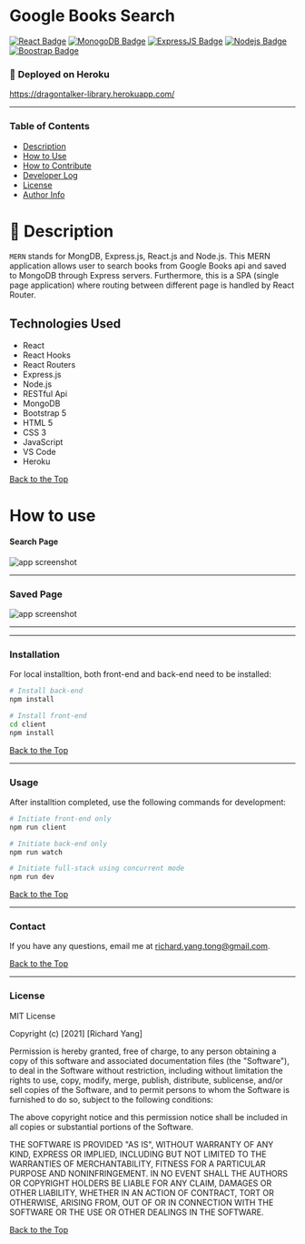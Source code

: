 # **Google Books Search**

[![React Badge](https://img.shields.io/badge/-React-61DBFB?style=for-the-badge&labelColor=black&logo=react&logoColor=61DBFB)](#) [![MonogoDB Badge](https://img.shields.io/badge/-MongoDB-4DB33D?style=for-the-badge&labelColor=black&logo=mongodb&logoColor=3FA037)](#) [![ExpressJS Badge](https://img.shields.io/badge/-Express.JS-F0DB4F?style=for-the-badge&labelColor=black&logo=express&logoColor=F0DB4F)](#) [![Nodejs Badge](https://img.shields.io/badge/-Node.js-3C873A?style=for-the-badge&labelColor=black&logo=node.js&logoColor=3C873A)](#) [![Boostrap Badge](https://img.shields.io/badge/-bootstrap5-553c7b?style=for-the-badge&labelColor=black&logo=bootstrap&logoColor=553c7b)](#)

### :rocket: **Deployed on Heroku**

https://dragontalker-library.herokuapp.com/

---

### **Table of Contents**

- [Description](#Description)
- [How to Use](#how-to-use)
- [How to Contribute](#how-to-contribute)
- [Developer Log](#developer-log)
- [License](#License)
- [Author Info](#auothor-info)

# :mag_right: Description

`MERN` stands for MongDB, Express.js, React.js and Node.js. This MERN application allows user to search books from Google Books api and saved to MongoDB through Express servers. Furthermore, this is a SPA (single page application) where routing between different page is handled by React Router.

## **Technologies Used**

- React
- React Hooks
- React Routers
- Express.js
- Node.js
- RESTful Api
- MongoDB
- Bootstrap 5
- HTML 5
- CSS 3
- JavaScript
- VS Code
- Heroku

[Back to the Top](#google-books-search)

# How to use

#### Search Page

![app screenshot](./Assets/screenshot_1.png)

---

### Saved Page

![app screenshot](./Assets/screenshot_2.png)

---

---

### **Installation**

For local installtion, both front-end and back-end need to be installed:

```bash
# Install back-end
npm install

# Install front-end
cd client
npm install
```

[Back to the Top](#google-books-search)

---

### **Usage**

After installtion completed, use the following commands for development:

```bash
# Initiate front-end only
npm run client

# Initiate back-end only
npm run watch

# Initiate full-stack using concurrent mode
npm run dev
```

[Back to the Top](#google-books-search)

---

### **Contact**

If you have any questions, email me at richard.yang.tong@gmail.com.

[Back to the Top](#google-books-search)

---

### **License**

MIT License

Copyright (c) [2021] [Richard Yang]

Permission is hereby granted, free of charge, to any person obtaining a copy of this software and associated documentation files (the "Software"), to deal in the Software without restriction, including without limitation the rights to use, copy, modify, merge, publish, distribute, sublicense, and/or sell copies of the Software, and to permit persons to whom the Software is furnished to do so, subject to the following conditions:

The above copyright notice and this permission notice shall be included in all copies or substantial portions of the Software.

THE SOFTWARE IS PROVIDED "AS IS", WITHOUT WARRANTY OF ANY KIND, EXPRESS OR IMPLIED, INCLUDING BUT NOT LIMITED TO THE WARRANTIES OF MERCHANTABILITY, FITNESS FOR A PARTICULAR PURPOSE AND NONINFRINGEMENT. IN NO EVENT SHALL THE AUTHORS OR COPYRIGHT HOLDERS BE LIABLE FOR ANY CLAIM, DAMAGES OR OTHER LIABILITY, WHETHER IN AN ACTION OF CONTRACT, TORT OR OTHERWISE, ARISING FROM, OUT OF OR IN CONNECTION WITH THE SOFTWARE OR THE USE OR OTHER DEALINGS IN THE SOFTWARE.

[Back to the Top](#google-books-search)
